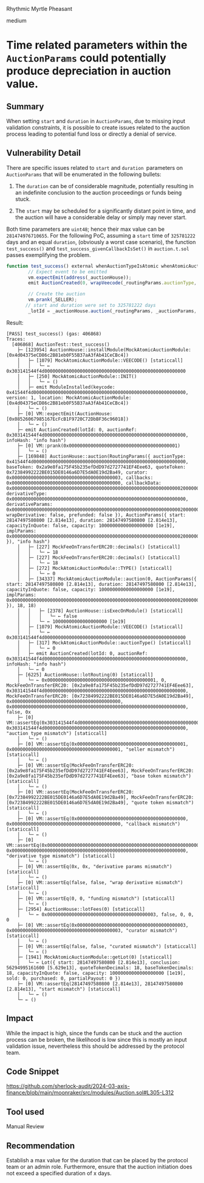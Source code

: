 Rhythmic Myrtle Pheasant

medium

# Time related parameters within the `AuctionParams` could potentially produce depreciation in auction value.

## Summary

When setting `start` and `duration` in `AuctionParams`, due to missing input validation constraints, it is possible to create issues related to the auction process leading to potential fund loss or directly a denial of service. 

## Vulnerability Detail

There are specific issues related to `start` and `duration `parameters on `AuctionParams` that will be enumerated in the following bullets:

1. The `duration` can be of considerable magnitude, potentially resulting in an indefinite conclusion to the auction proceedings or funds being stuck. 

2. The `start` may be scheduled for a significantly distant point in time, and the auction will have a considerable delay or simply may never start. 

Both time parameters are `uint48`; hence their max value can be `281474976710655`. For the following PoC, assuming a `start` time of `325781222` days and an equal `duration`, (obviously a worst case scenario), the function `test_success()` and `test_success_givenCallbackIsSet()`  in `auction.t.sol` passes exemplifying the problem.

```javascript
function test_success() external whenAuctionTypeIsAtomic whenAtomicAuctionModuleIsInstalled {
        // Expect event to be emitted
        vm.expectEmit(address(_auctionHouse));
        emit AuctionCreated(0, wrapVeecode(_routingParams.auctionType, 1), _INFO_HASH);

        // Create the auction
        vm.prank(_SELLER);
       // start and duration were set to 325781222 days
        _lotId = _auctionHouse.auction(_routingParams, _auctionParams, _INFO_HASH);
```

Result:

```solidity
[PASS] test_success() (gas: 406868)
Traces:
  [406868] AuctionTest::test_success()
    ├─ [123954] AuctionHouse::installModule(MockAtomicAuctionModule: [0x4d04375eCD86c2B81eb0F55B37aA3fAb41CeCBc4])
    │   ├─ [1079] MockAtomicAuctionModule::VEECODE() [staticcall]
    │   │   └─ ← 0x303141544f4d0000000000000000000000000000000000000000000000000000
    │   ├─ [250] MockAtomicAuctionModule::INIT()
    │   │   └─ ← ()
    │   ├─ emit ModuleInstalled(keycode: 0x41544f4d00000000000000000000000000000000000000000000000000000000, version: 1, location: MockAtomicAuctionModule: [0x4d04375eCD86c2B81eb0F55B37aA3fAb41CeCBc4])
    │   └─ ← ()
    ├─ [0] VM::expectEmit(AuctionHouse: [0x08526067985167EcFcB1F9720C72DbBF36c96018])
    │   └─ ← ()
    ├─ emit AuctionCreated(lotId: 0, auctionRef: 0x303141544f4d0000000000000000000000000000000000000000000000000000, infoHash: "info hash")
    ├─ [0] VM::prank(0x0000000000000000000000000000000000000001)
    │   └─ ← ()
    ├─ [169848] AuctionHouse::auction(RoutingParams({ auctionType: 0x41544f4d00000000000000000000000000000000000000000000000000000000, baseToken: 0x2a9e8fa175F45b235efDdD97d2727741EF4Eee63, quoteToken: 0x72384992222BE015DE0146a6D7E5dA0E19d2Ba49, curator: 0x0000000000000000000000000000000000000003, callbacks: 0x0000000000000000000000000000000000000000, callbackData: 0x00000000000000000000000000000000000000000000000000000000000000200000000000000000000000000000000000000000000000000000000000000000, derivativeType: 0x0000000000000000000000000000000000000000000000000000000000000000, derivativeParams: 0x00000000000000000000000000000000000000000000000000000000000000200000000000000000000000000000000000000000000000000000000000000000, wrapDerivative: false, prefunded: false }), AuctionParams({ start: 28147497580800 [2.814e13], duration: 28147497580800 [2.814e13], capacityInQuote: false, capacity: 10000000000000000000 [1e19], implParams: 0x00000000000000000000000000000000000000000000000000000000000000200000000000000000000000000000000000000000000000000000000000000000 }), "info hash")
    │   ├─ [227] MockFeeOnTransferERC20::decimals() [staticcall]
    │   │   └─ ← 18
    │   ├─ [227] MockFeeOnTransferERC20::decimals() [staticcall]
    │   │   └─ ← 18
    │   ├─ [272] MockAtomicAuctionModule::TYPE() [staticcall]
    │   │   └─ ← 0
    │   ├─ [34337] MockAtomicAuctionModule::auction(0, AuctionParams({ start: 28147497580800 [2.814e13], duration: 28147497580800 [2.814e13], capacityInQuote: false, capacity: 10000000000000000000 [1e19], implParams: 0x00000000000000000000000000000000000000000000000000000000000000200000000000000000000000000000000000000000000000000000000000000000 }), 18, 18)
    │   │   ├─ [2378] AuctionHouse::isExecOnModule() [staticcall]
    │   │   │   └─ ← false
    │   │   └─ ← 10000000000000000000 [1e19]
    │   ├─ [1079] MockAtomicAuctionModule::VEECODE() [staticcall]
    │   │   └─ ← 0x303141544f4d0000000000000000000000000000000000000000000000000000
    │   ├─ [317] MockAtomicAuctionModule::auctionType() [staticcall]
    │   │   └─ ← 0
    │   ├─ emit AuctionCreated(lotId: 0, auctionRef: 0x303141544f4d0000000000000000000000000000000000000000000000000000, infoHash: "info hash")
    │   └─ ← 0
    ├─ [6225] AuctionHouse::lotRouting(0) [staticcall]
    │   └─ ← 0x0000000000000000000000000000000000000001, 0, MockFeeOnTransferERC20: [0x2a9e8fa175F45b235efDdD97d2727741EF4Eee63], 0x303141544f4d0000000000000000000000000000000000000000000000000000, MockFeeOnTransferERC20: [0x72384992222BE015DE0146a6D7E5dA0E19d2Ba49], 0x0000000000000000000000000000000000000000, 0x0000000000000000000000000000000000000000000000000000000000000000, false, 0x
    ├─ [0] VM::assertEq(0x303141544f4d0000000000000000000000000000000000000000000000000000, 0x303141544f4d0000000000000000000000000000000000000000000000000000, "auction type mismatch") [staticcall]
    │   └─ ← ()
    ├─ [0] VM::assertEq(0x0000000000000000000000000000000000000001, 0x0000000000000000000000000000000000000001, "seller mismatch") [staticcall]
    │   └─ ← ()
    ├─ [0] VM::assertEq(MockFeeOnTransferERC20: [0x2a9e8fa175F45b235efDdD97d2727741EF4Eee63], MockFeeOnTransferERC20: [0x2a9e8fa175F45b235efDdD97d2727741EF4Eee63], "base token mismatch") [staticcall]
    │   └─ ← ()
    ├─ [0] VM::assertEq(MockFeeOnTransferERC20: [0x72384992222BE015DE0146a6D7E5dA0E19d2Ba49], MockFeeOnTransferERC20: [0x72384992222BE015DE0146a6D7E5dA0E19d2Ba49], "quote token mismatch") [staticcall]
    │   └─ ← ()
    ├─ [0] VM::assertEq(0x0000000000000000000000000000000000000000, 0x0000000000000000000000000000000000000000, "callback mismatch") [staticcall]
    │   └─ ← ()
    ├─ [0] VM::assertEq(0x0000000000000000000000000000000000000000000000000000000000000000, 0x0000000000000000000000000000000000000000000000000000000000000000, "derivative type mismatch") [staticcall]
    │   └─ ← ()
    ├─ [0] VM::assertEq(0x, 0x, "derivative params mismatch") [staticcall]
    │   └─ ← ()
    ├─ [0] VM::assertEq(false, false, "wrap derivative mismatch") [staticcall]
    │   └─ ← ()
    ├─ [0] VM::assertEq(0, 0, "funding mismatch") [staticcall]
    │   └─ ← ()
    ├─ [2954] AuctionHouse::lotFees(0) [staticcall]
    │   └─ ← 0x0000000000000000000000000000000000000003, false, 0, 0, 0
    ├─ [0] VM::assertEq(0x0000000000000000000000000000000000000003, 0x0000000000000000000000000000000000000003, "curator mismatch") [staticcall]
    │   └─ ← ()
    ├─ [0] VM::assertEq(false, false, "curated mismatch") [staticcall]
    │   └─ ← ()
    ├─ [1941] MockAtomicAuctionModule::getLot(0) [staticcall]
    │   └─ ← Lot({ start: 28147497580800 [2.814e13], conclusion: 56294995161600 [5.629e13], quoteTokenDecimals: 18, baseTokenDecimals: 18, capacityInQuote: false, capacity: 10000000000000000000 [1e19], sold: 0, purchased: 0, partialPayout: 0 })
    ├─ [0] VM::assertEq(28147497580800 [2.814e13], 28147497580800 [2.814e13], "start mismatch") [staticcall]
    │   └─ ← ()
    └─ ← ()
```

## Impact

While the impact is high, since the funds can be stuck and the auction process can be broken, the likelihood is low since this is mostly an input validation issue, nevertheless this should be addressed by the protocol team. 


## Code Snippet

https://github.com/sherlock-audit/2024-03-axis-finance/blob/main/moonraker/src/modules/Auction.sol#L305-L312

## Tool used

Manual Review

## Recommendation

Establish a max value for the duration that can be placed by the protocol team or an admin role. Furthermore, ensure that the auction initiation does not exceed a specified duration of x days.
